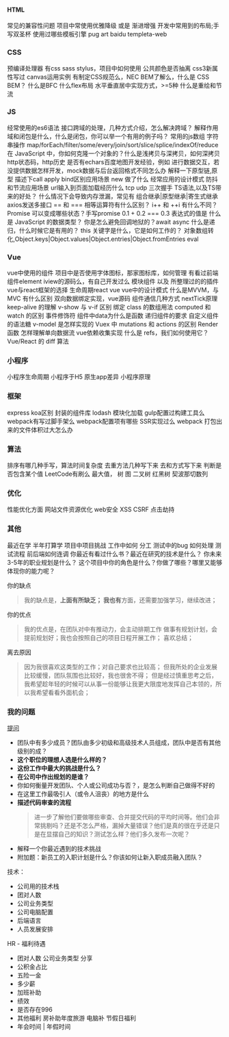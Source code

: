 #### HTML 
常见的兼容性问题
项目中常使用优雅降级 或是 渐进增强
开发中常用到的布局;手写双圣杯
使用过哪些模板引擎 pug art baidu templeta-web

### CSS
预编译处理器  有css sass stylus，项目中如何使用 公共颜色是否抽离
css3新属性写过 canvas运用实例
有制定CSS规范么，NEC BEM了解么，什么是 CSS BEM？
什么是BFC
什么flex布局
水平垂直居中实现方式，>=5种
什么是重绘和节流


### JS
经常使用的es6语法
接口跨域的处理，几种方式介绍，怎么解决跨域？
解释作用域和闭包是什么，什么是闭包，你可以举一个有用的例子吗？
常用的js数组 字符串操作 map/forEach/filter/some/every/join/sort/slice/splice/indexOf/reduce
在 JavaScript 中，你如何克隆一个对象的？什么是浅拷贝与深拷贝，如何深拷贝
http状态码，http历史
是否有echars百度地图开发经验，例如
进行数据交互，若没提供数据怎样开发，mock数据与后台返回格式不同怎么办
解释一下原型链,原型
描述下call apply bind区别应用场景
new 做了什么
经常应用的设计模式
防抖和节流应用场景
url输入到页面加载经历什么
tcp udp 三次握手
TS语法,以及TS带来的好处？
什么情况下会导致内存泄漏，常见有
组合继承|原型继承|寄生式继承
axios发送多接口
== 和 === 相等运算符有什么区别？
i++ 和 ++i 有什么不同？
Promise 可以变成哪些状态？手写promise
0.1 + 0.2 === 0.3 表达式的值是
什么是 JavaScript 的数据类型？
你是怎么避免回调地狱的？await async
什么是递归，什么时候它是有用的？
this 关键字是什么，它是如何工作的？
对象数组转化,Object.keys|Object.values|Object.entries|Object.fromEntries
eval

### Vue
vue中使用的组件 
项目中是否使用字体图标，那家图标库，如何管理
有看过前端组件element iview的源码么，有自己开发过么
模块组件 以及 所整理过的的插件
vue与react框架的选择
生命周期react vue
vue中的设计模式
什么是MVVM，与 MVC 有什么区别
双向数据绑定实现，vue源码
组件通信几种方式
nextTick原理
keep-alive 的理解
v-show 与 v-if 区别
绑定 class 的数组用法
computed 和 watch 的区别
事件修饰符
组件中data为什么是函数
递归组件的要求
自定义组件的语法糖 v-model 是怎样实现的
Vuex 中 mutations 和 actions 的区别
Render 函数
怎样理解单向数据流
vue依赖收集实现
什么是 refs，我们如何使用它？
Vue/React 的 diff 算法


### 小程序
小程序生命周期
小程序于H5 原生app差异
小程序原理


### 框架
express koa区别
封装的组件库 
lodash 模块化加载
gulp配置过构建工具么
webpack有写过脚手架么
webpack配置项有哪些
SSR实现过么
webpack 打包出来的文件体积过大怎么办


### 算法
排序有哪几种手写，算法时间复杂度
去重方法几种写下来
去和方式写下来
判断是否包含某个值
LeetCode有刷么
最大值，
树 图 二叉树 红黑树 契波那切数列


### 优化
性能优化方面  网站文件资源优化
web安全 XSS CSRF 点击劫持


### 其他
最近在学 半年打算学
项目中项目挑战
工作中如何 分工
测试中的bug 如何处理
测试流程
前后端如何连调
你最近有看过什么书？最近在研究的技术是什么？
你未来3-5年的职业规划是什么？
这个项目中你的角色是什么？你做了哪些？哪里又能够体现你的能力呢？

你的缺点
>我的缺点是，**上面有所缺乏；
我也有**方面，还需要加强学习，继续改进；

你的优点
>我的优点是，在团队对中有推动力，会主动排期工作
做事有规划计划，会提前规划好；我也会按照自己的项目日程开展工作；
喜欢总结；

离去原因
>因为我很喜欢这类型的工作；对自己要求也比较高；
但我所处的企业发展比较缓慢，团队氛围也比较好，我也很舍不得；
但是经过慎重思考之后，我希望趁年轻的时候可以从事一份能够让我更大限度地发挥自己本领的，所以我希望看看外面机会；

### 我的问题
[提问](https://mp.weixin.qq.com/s?__biz=MzA3MzI4MjgzMw==&mid=2650759406&idx=2&sn=00ae312046f5270cff21b3d24553f214&chksm=871aa490b06d2d86347f8484173a4480a7d0c564909660e5166e31e688699677481e8f995e89&token=1307694859&lang=zh_CN#rd)

- 团队中有多少成员？团队由多少初级和高级技术人员组成，团队中是否有其他级别的成？
- **这个职位的理想人选是什么样的？**
- **这份工作中最大的挑战是什么？**
- **在公司中作出规划的是谁？**
- 你如何衡量开发团队、个人或公司成功与否？，是怎么判断自己做得不好的
- 在这里工作最吸引人（或令人沮丧）的地方是什么
- **描述代码审查的流程**
  >进一步了解他们要做哪些审查、合并提交代码的平均时间等。他们会非常挑剔吗？还是不怎么严格，漏掉大量错误？他们是真的很在乎还是只是在显摆自己的知识？测试怎么样？他们多久发布一次呢？
- 解释一个你最近遇到的技术挑战
- 附加题：新员工的入职计划是什么？你该如何让新入职成员融入团队？

技术：
- 公司用的技术栈 
- 团对人数 
- 公司业务类型 
- 公司电脑配置 
- 后端语言 
- 人员发展安排

HR - 福利待遇
- 团对人数 公司业务类型 分享
- 公积金占比
- 五险一金
- 多少薪
- 加班补助
- 绩效
- 是否存在996
- 其他福利 房补助年度旅游 电脑补 节假日福利
- 年会时间 | 年假时间
